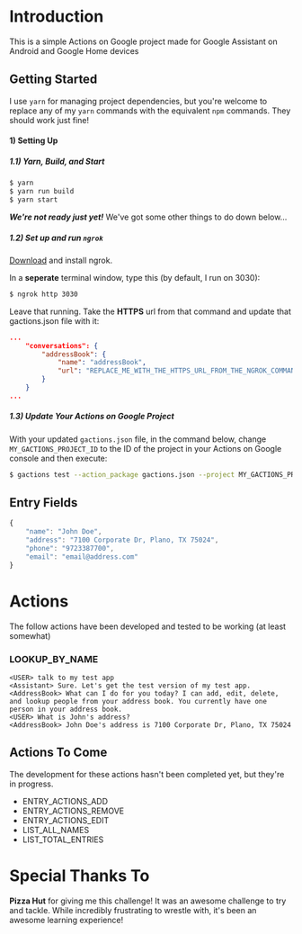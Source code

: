 # Introduction

This is a simple Actions on Google project made for Google Assistant on Android and Google Home devices

## Getting Started

I use `yarn` for managing project dependencies, but you're welcome to replace any of my `yarn` commands with the equivalent `npm` commands. They should work just fine!

#### 1) Setting Up

##### 1.1) Yarn, Build, and Start
```bash
$ yarn
$ yarn run build
$ yarn start
```
***We're not ready just yet!*** We've got some other things to do down below...

##### 1.2) Set up and run `ngrok`
[Download](https://ngrok.com/) and install ngrok.

In a **seperate** terminal window, type this (by default, I run on 3030):
```bash
$ ngrok http 3030
```
Leave that running. Take the **HTTPS** url from that command and update that gactions.json file with it:
```json
...
	"conversations": {
		"addressBook": {
			"name": "addressBook",
			"url": "REPLACE_ME_WITH_THE_HTTPS_URL_FROM_THE_NGROK_COMMAND"
		}
	}
...
```

##### 1.3) Update Your Actions on Google Project
With your updated `gactions.json` file, in the command below, change `MY_GACTIONS_PROJECT_ID` to the ID of the project in your Actions on Google console and then execute:
```bash
$ gactions test --action_package gactions.json --project MY_GACTIONS_PROJECT_ID
```



## Entry Fields

```javascript
{
	"name": "John Doe",
	"address": "7100 Corporate Dr, Plano, TX 75024",
	"phone": "9723387700",
	"email": "email@address.com"
}
```

# Actions

The follow actions have been developed and tested to be working (at least somewhat)

### LOOKUP_BY_NAME
```
<USER> talk to my test app
<Assistant> Sure. Let's get the test version of my test app.
<AddressBook> What can I do for you today? I can add, edit, delete, and lookup people from your address book. You currently have one person in your address book.
<USER> What is John's address?
<AddressBook> John Doe's address is 7100 Corporate Dr, Plano, TX 75024
```

## Actions To Come

The development for these actions hasn't been completed yet, but they're in progress.

 * ENTRY_ACTIONS_ADD
 * ENTRY_ACTIONS_REMOVE
 * ENTRY_ACTIONS_EDIT
 * LIST_ALL_NAMES
 * LIST_TOTAL_ENTRIES

# Special Thanks To

**Pizza Hut** for giving me this challenge! It was an awesome challenge to try and tackle. While incredibly frustrating to wrestle with, it's been an awesome learning experience!
